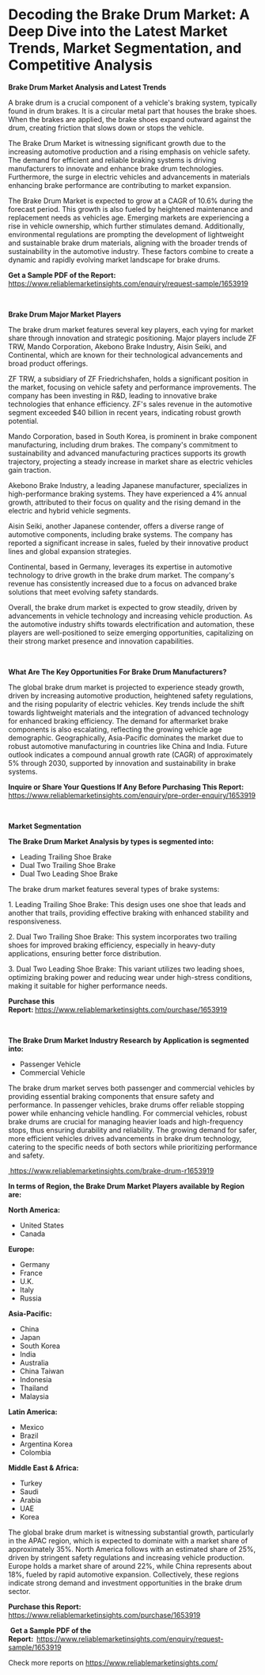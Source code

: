 <p><h1>Decoding the Brake Drum Market: A Deep Dive into the Latest Market Trends, Market Segmentation, and Competitive Analysis</h1></p><p><strong>Brake Drum Market Analysis and Latest Trends</strong></p>
<p><p>A brake drum is a crucial component of a vehicle's braking system, typically found in drum brakes. It is a circular metal part that houses the brake shoes. When the brakes are applied, the brake shoes expand outward against the drum, creating friction that slows down or stops the vehicle. </p><p>The Brake Drum Market is witnessing significant growth due to the increasing automotive production and a rising emphasis on vehicle safety. The demand for efficient and reliable braking systems is driving manufacturers to innovate and enhance brake drum technologies. Furthermore, the surge in electric vehicles and advancements in materials enhancing brake performance are contributing to market expansion. </p><p>The Brake Drum Market is expected to grow at a CAGR of 10.6% during the forecast period. This growth is also fueled by heightened maintenance and replacement needs as vehicles age. Emerging markets are experiencing a rise in vehicle ownership, which further stimulates demand. Additionally, environmental regulations are prompting the development of lightweight and sustainable brake drum materials, aligning with the broader trends of sustainability in the automotive industry. These factors combine to create a dynamic and rapidly evolving market landscape for brake drums.</p></p>
<p><strong>Get a Sample PDF of the Report:&nbsp;</strong> <a href="https://www.reliablemarketinsights.com/enquiry/request-sample/1653919?utm_campaign=2102&utm_medium=2&utm_source=Github&utm_content=ia&utm_term=07032025&utm_id=brake-drum">https://www.reliablemarketinsights.com/enquiry/request-sample/1653919</a></p>
<p>&nbsp;</p>
<p><strong>Brake Drum Major Market Players</strong></p>
<p><p>The brake drum market features several key players, each vying for market share through innovation and strategic positioning. Major players include ZF TRW, Mando Corporation, Akebono Brake Industry, Aisin Seiki, and Continental, which are known for their technological advancements and broad product offerings.</p><p>ZF TRW, a subsidiary of ZF Friedrichshafen, holds a significant position in the market, focusing on vehicle safety and performance improvements. The company has been investing in R&D, leading to innovative brake technologies that enhance efficiency. ZF's sales revenue in the automotive segment exceeded $40 billion in recent years, indicating robust growth potential.</p><p>Mando Corporation, based in South Korea, is prominent in brake component manufacturing, including drum brakes. The company's commitment to sustainability and advanced manufacturing practices supports its growth trajectory, projecting a steady increase in market share as electric vehicles gain traction.</p><p>Akebono Brake Industry, a leading Japanese manufacturer, specializes in high-performance braking systems. They have experienced a 4% annual growth, attributed to their focus on quality and the rising demand in the electric and hybrid vehicle segments.</p><p>Aisin Seiki, another Japanese contender, offers a diverse range of automotive components, including brake systems. The company has reported a significant increase in sales, fueled by their innovative product lines and global expansion strategies.</p><p>Continental, based in Germany, leverages its expertise in automotive technology to drive growth in the brake drum market. The company's revenue has consistently increased due to a focus on advanced brake solutions that meet evolving safety standards.</p><p>Overall, the brake drum market is expected to grow steadily, driven by advancements in vehicle technology and increasing vehicle production. As the automotive industry shifts towards electrification and automation, these players are well-positioned to seize emerging opportunities, capitalizing on their strong market presence and innovation capabilities.</p></p>
<p>&nbsp;</p>
<p><strong>What Are The Key Opportunities For Brake Drum Manufacturers?</strong></p>
<p><p>The global brake drum market is projected to experience steady growth, driven by increasing automotive production, heightened safety regulations, and the rising popularity of electric vehicles. Key trends include the shift towards lightweight materials and the integration of advanced technology for enhanced braking efficiency. The demand for aftermarket brake components is also escalating, reflecting the growing vehicle age demographic. Geographically, Asia-Pacific dominates the market due to robust automotive manufacturing in countries like China and India. Future outlook indicates a compound annual growth rate (CAGR) of approximately 5% through 2030, supported by innovation and sustainability in brake systems.</p></p>
<p><strong>Inquire or Share Your Questions If Any Before Purchasing This Report:</strong> <a href="https://www.reliablemarketinsights.com/enquiry/pre-order-enquiry/1653919?utm_campaign=2102&utm_medium=2&utm_source=Github&utm_content=ia&utm_term=07032025&utm_id=brake-drum">https://www.reliablemarketinsights.com/enquiry/pre-order-enquiry/1653919</a></p>
<p>&nbsp;</p>
<p><strong>Market Segmentation</strong></p>
<p><strong>The Brake Drum Market Analysis by types is segmented into:</strong></p>
<p><ul><li>Leading Trailing Shoe Brake</li><li>Dual Two Trailing Shoe Brake</li><li>Dual Two Leading Shoe Brake</li></ul></p>
<p><p>The brake drum market features several types of brake systems: </p><p>1. Leading Trailing Shoe Brake: This design uses one shoe that leads and another that trails, providing effective braking with enhanced stability and responsiveness. </p><p>2. Dual Two Trailing Shoe Brake: This system incorporates two trailing shoes for improved braking efficiency, especially in heavy-duty applications, ensuring better force distribution.</p><p>3. Dual Two Leading Shoe Brake: This variant utilizes two leading shoes, optimizing braking power and reducing wear under high-stress conditions, making it suitable for higher performance needs.</p></p>
<p><strong>Purchase this Report:&nbsp;</strong><a href="https://www.reliablemarketinsights.com/purchase/1653919?utm_campaign=2102&utm_medium=2&utm_source=Github&utm_content=ia&utm_term=07032025&utm_id=brake-drum">https://www.reliablemarketinsights.com/purchase/1653919</a></p>
<p>&nbsp;</p>
<p><strong>The Brake Drum Market Industry Research by Application is segmented into:</strong></p>
<p><ul><li>Passenger Vehicle</li><li>Commercial Vehicle</li></ul></p>
<p><p>The brake drum market serves both passenger and commercial vehicles by providing essential braking components that ensure safety and performance. In passenger vehicles, brake drums offer reliable stopping power while enhancing vehicle handling. For commercial vehicles, robust brake drums are crucial for managing heavier loads and high-frequency stops, thus ensuring durability and reliability. The growing demand for safer, more efficient vehicles drives advancements in brake drum technology, catering to the specific needs of both sectors while prioritizing performance and safety.</p></p>
<p><a href="https://www.reliablemarketinsights.com/brake-drum-r1653919?utm_campaign=2102&utm_medium=2&utm_source=Github&utm_content=ia&utm_term=07032025&utm_id=brake-drum">&nbsp;https://www.reliablemarketinsights.com/brake-drum-r1653919</a></p>
<p><strong>In terms of Region, the Brake Drum Market Players available by Region are:</strong></p>
<p>
    <p> <strong> North America: </strong>
        <ul>
            <li>United States</li>
            <li>Canada</li>
        </ul>
        </p> 
    <p> <strong> Europe: </strong>
        <ul>
            <li>Germany</li>
            <li>France</li>
            <li>U.K.</li>
            <li>Italy</li>
            <li>Russia</li>
        </ul>
        </p> 
    <p> <strong> Asia-Pacific: </strong>
        <ul>
            <li>China</li>
            <li>Japan</li>
            <li>South Korea</li>
            <li>India</li>
            <li>Australia</li>
            <li>China Taiwan</li>
            <li>Indonesia</li>
            <li>Thailand</li>
            <li>Malaysia</li>
        </ul>
        </p> 
    <p> <strong> Latin America: </strong>
        <ul>
            <li>Mexico</li>
            <li>Brazil</li>
            <li>Argentina Korea</li>
            <li>Colombia</li>
        </ul>
        </p> 
    <p> <strong> Middle East & Africa: </strong>
        <ul>
            <li>Turkey</li>
            <li>Saudi</li>
            <li>Arabia</li>
            <li>UAE</li>
            <li>Korea</li>
        </ul>
    </p>
    </p>
<p><p>The global brake drum market is witnessing substantial growth, particularly in the APAC region, which is expected to dominate with a market share of approximately 35%. North America follows with an estimated share of 25%, driven by stringent safety regulations and increasing vehicle production. Europe holds a market share of around 22%, while China represents about 18%, fueled by rapid automotive expansion. Collectively, these regions indicate strong demand and investment opportunities in the brake drum sector.</p></p>
<p><strong>Purchase this Report: </strong><a href="https://www.reliablemarketinsights.com/purchase/1653919?utm_campaign=2102&utm_medium=2&utm_source=Github&utm_content=ia&utm_term=07032025&utm_id=brake-drum">https://www.reliablemarketinsights.com/purchase/1653919</a></p>
<p>&nbsp;<strong>Get a Sample PDF of the Report:&nbsp;&nbsp;</strong><a href="https://www.reliablemarketinsights.com/enquiry/request-sample/1653919?utm_campaign=2102&utm_medium=2&utm_source=Github&utm_content=ia&utm_term=07032025&utm_id=brake-drum">https://www.reliablemarketinsights.com/enquiry/request-sample/1653919</a></p>
<p><strong></strong></p>
<p>Check more reports on <a href="https://www.reliablemarketinsights.com/?utm_campaign=2102&utm_medium=2&utm_source=Github&utm_content=ia&utm_term=07032025&utm_id=brake-drum">https://www.reliablemarketinsights.com/</a></p>